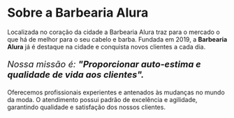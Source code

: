 <!DOCTYPE html>
<html lang="pt-br">
  
  <head>
    <meta charset ="UTF-8">
  </head>
  <body>
    <h1 style="text-aling: center">Sobre a Barbearia Alura</h1>

 <p style="text-aling: center">Localizada no coração da cidade a Barbearia Alura traz para o mercado o que há de melhor para o seu cabelo e barba. Fundada em 2019, a <strong>Barbearia Alura</strong> já é destaque na cidade e conquista novos clientes a cada dia.</p>
  
  <p style="font-size:20px";style="text-aling: center"><em>Nossa missão é: <strong>"Proporcionar auto-estima e qualidade de vida aos clientes".</strong></em></p>

 <p style="text-aling: center">Oferecemos profissionais experientes e antenados às mudanças no mundo da moda. O atendimento possui padrão de excelência e agilidade, garantindo qualidade e satisfação dos nossos clientes.</p>
  </body>
    <html>
  
    

  
